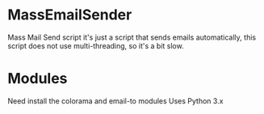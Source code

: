 # MassEmailSender
Mass Mail Send script
it's just a script that sends emails automatically, this script does not use multi-threading, so it's a bit slow.

# Modules
Need install the colorama and email-to modules
Uses Python 3.x
